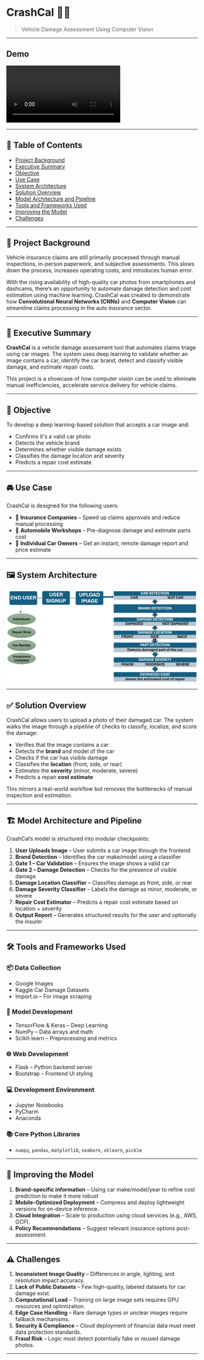 # CrashCal 🚗💥  
> Vehicle Damage Assessment Using Computer Vision  

---

## Demo
![Demo](assets/demo/CrashCal_demo.mp4)

---

## 🧭 Table of Contents

- [Project Background](#project-background)
- [Executive Summary](#executive-summary)
- [Objective](#objective)
- [Use Case](#use-case)
- [System Architecture](#system-architecture)
- [Solution Overview](#solution-overview)
- [Model Architecture and Pipeline](#model-architecture-and-pipeline)
- [Tools and Frameworks Used](#tools-and-frameworks-used)
- [Improving the Model](#improving-the-model)
- [Challenges](#challenges)

---

## 🧱 Project Background

Vehicle insurance claims are still primarily processed through manual inspections, in-person paperwork, and subjective assessments. This slows down the process, increases operating costs, and introduces human error.

With the rising availability of high-quality car photos from smartphones and dashcams, there’s an opportunity to automate damage detection and cost estimation using machine learning. CrashCal was created to demonstrate how **Convolutional Neural Networks (CNNs)** and **Computer Vision** can streamline claims processing in the auto insurance sector.

---

## 📌 Executive Summary

**CrashCal** is a vehicle damage assessment tool that automates claims triage using car images. The system uses deep learning to validate whether an image contains a car, identify the car brand, detect and classify visible damage, and estimate repair costs.

This project is a showcase of how computer vision can be used to eliminate manual inefficiencies, accelerate service delivery for vehicle claims.

---

## 🎯 Objective

To develop a deep learning-based solution that accepts a car image and:

- Confirms it's a valid car photo  
- Detects the vehicle brand  
- Determines whether visible damage exists  
- Classifies the damage location and severity  
- Predicts a repair cost estimate

---

## 🚘 Use Case

CrashCal is designed for the following users:

- 🏢 **Insurance Companies** – Speed up claims approvals and reduce manual processing  
- 🔧 **Automobile Workshops** – Pre-diagnose damage and estimate parts cost  
- 👤 **Individual Car Owners** – Get an instant, remote damage report and price estimate

---

## 🖼️ System Architecture

![System Architecture](assets/images/system_architecture.jpeg)

---

## ✅ Solution Overview

CrashCal allows users to upload a photo of their damaged car. The system walks the image through a pipeline of checks to classify, localize, and score the damage:

- Verifies that the image contains a car  
- Detects the **brand** and model of the car  
- Checks if the car has visible damage  
- Classifies the **location** (front, side, or rear)  
- Estimates the **severity** (minor, moderate, severe)  
- Predicts a repair **cost estimate**

This mirrors a real-world workflow but removes the bottlenecks of manual inspection and estimation.

---

## 🏗️ Model Architecture and Pipeline

CrashCal’s model is structured into modular checkpoints:

1. **User Uploads Image** – User submits a car image through the frontend  
2. **Brand Detection** – Identifies the car make/model using a classifier  
3. **Gate 1 – Car Validation** – Ensures the image shows a valid car  
4. **Gate 2 – Damage Detection** – Checks for the presence of visible damage  
5. **Damage Location Classifier** – Classifies damage as front, side, or rear  
6. **Damage Severity Classifier** – Labels the damage as minor, moderate, or severe  
7. **Repair Cost Estimator** – Predicts a repair cost estimate based on location + severity  
8. **Output Report** – Generates structured results for the user and optionally the insurer

---

## 🛠️ Tools and Frameworks Used

### 📦 Data Collection
- Google Images  
- Kaggle Car Damage Datasets  
- Import.io – For image scraping  

### 🧠 Model Development
- TensorFlow & Keras – Deep Learning  
- NumPy – Data arrays and math  
- Scikit-learn – Preprocessing and metrics  

### 🌐 Web Development
- Flask – Python backend server  
- Bootstrap – Frontend UI styling  

### 💻 Development Environment
- Jupyter Notebooks  
- PyCharm  
- Anaconda  

### 📚 Core Python Libraries
- `numpy`, `pandas`, `matplotlib`, `seaborn`, `sklearn`, `pickle`

---

## 🚀 Improving the Model

1. **Brand-specific information** – Using car make/model/year to refine cost prediction to make it more robust
2. **Mobile-Optimized Deployment** – Compress and deploy lightweight versions for on-device inference.  
3. **Cloud Integration** – Scale to production using cloud services (e.g., AWS, GCP).  
4. **Policy Recommendations** – Suggest relevant insurance options post-assessment.  


---

## ⚠️ Challenges

1. **Inconsistent Image Quality** – Differences in angle, lighting, and resolution impact accuracy.  
2. **Lack of Public Datasets** – Few high-quality, labeled datasets for car damage exist.  
3. **Computational Load** – Training on large image sets requires GPU resources and optimization.  
4. **Edge Case Handling** – Rare damage types or unclear images require fallback mechanisms.  
5. **Security & Compliance** – Cloud deployment of financial data must meet data protection standards.  
6. **Fraud Risk** – Logic must detect potentially fake or reused damage photos.

---


